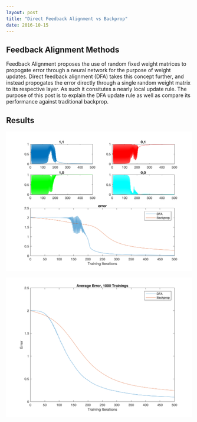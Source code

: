 ```yaml
---
layout: post
title: "Direct Feedback Alignment vs Backprop"
date: 2016-10-15
---
```


<div>

<h2>Feedback Alignment Methods</h2>

<p>Feedback Alignment proposes the use of random fixed weight matrices to propogate error through a neural network for the purpose of weight updates. Direct feedback alignment (DFA) takes this concept further, and instead propogates the error directly through a single random weight matrix to its respective layer. As such it consitutes a nearly local update rule. The purpose of this post is to explain the DFA update rule as well as compare its performance against traditional backprop. </p>

<h2>Results</h2>

</div>

![Fig 1](https://github.com/dbehrlich/dbehrlich.github.io/blob/master/figures/DirectFeedbackAlignement_xor.png?raw=true)

![Fig 2](https://github.com/dbehrlich/dbehrlich.github.io/blob/master/figures/DirectFeedbackAlignement_xor_1000.png?raw=true)








